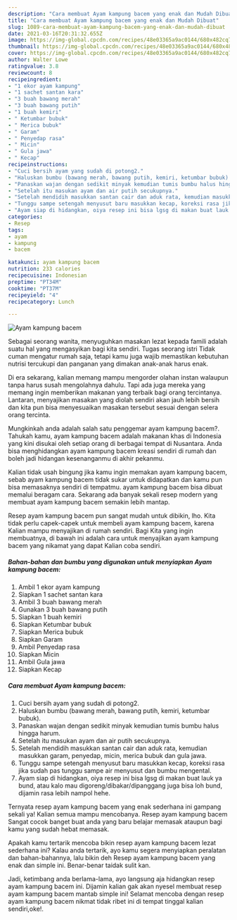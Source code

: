 ```yaml
---
description: "Cara membuat Ayam kampung bacem yang enak dan Mudah Dibuat"
title: "Cara membuat Ayam kampung bacem yang enak dan Mudah Dibuat"
slug: 1089-cara-membuat-ayam-kampung-bacem-yang-enak-dan-mudah-dibuat
date: 2021-03-16T20:31:32.655Z
image: https://img-global.cpcdn.com/recipes/48e03365a9ac0144/680x482cq70/ayam-kampung-bacem-foto-resep-utama.jpg
thumbnail: https://img-global.cpcdn.com/recipes/48e03365a9ac0144/680x482cq70/ayam-kampung-bacem-foto-resep-utama.jpg
cover: https://img-global.cpcdn.com/recipes/48e03365a9ac0144/680x482cq70/ayam-kampung-bacem-foto-resep-utama.jpg
author: Walter Lowe
ratingvalue: 3.8
reviewcount: 8
recipeingredient:
- "1 ekor ayam kampung"
- "1 sachet santan kara"
- "3 buah bawang merah"
- "3 buah bawang putih"
- "1 buah kemiri"
- " Ketumbar bubuk"
- " Merica bubuk"
- " Garam"
- " Penyedap rasa"
- " Micin"
- " Gula jawa"
- " Kecap"
recipeinstructions:
- "Cuci bersih ayam yang sudah di potong2."
- "Haluskan bumbu (bawang merah, bawang putih, kemiri, ketumbar bubuk)."
- "Panaskan wajan dengan sedikit minyak kemudian tumis bumbu halus hingga harum."
- "Setelah itu masukan ayam dan air putih secukupnya."
- "Setelah mendidih masukkan santan cair dan aduk rata, kemudian masukkan garam, penyedap, micin, merica bubuk dan gula jawa."
- "Tunggu sampe setengah menyusut baru masukkan kecap, koreksi rasa jika sudah pas tunggu sampe air menyusut dan bumbu mengental."
- "Ayam siap di hidangkan, oiya resep ini bisa lgsg di makan buat lauk ya bund, atau kalo mau digoreng/dibakar/dipanggang juga bisa loh bund, dijamin rasa lebih nampol hehe."
categories:
- Resep
tags:
- ayam
- kampung
- bacem

katakunci: ayam kampung bacem 
nutrition: 233 calories
recipecuisine: Indonesian
preptime: "PT34M"
cooktime: "PT37M"
recipeyield: "4"
recipecategory: Lunch

---
```



![Ayam kampung bacem](https://img-global.cpcdn.com/recipes/48e03365a9ac0144/680x482cq70/ayam-kampung-bacem-foto-resep-utama.jpg)

Sebagai seorang wanita, menyuguhkan masakan lezat kepada famili adalah suatu hal yang mengasyikan bagi kita sendiri. Tugas seorang istri Tidak cuman mengatur rumah saja, tetapi kamu juga wajib memastikan kebutuhan nutrisi tercukupi dan panganan yang dimakan anak-anak harus enak.

Di era  sekarang, kalian memang mampu mengorder olahan instan walaupun tanpa harus susah mengolahnya dahulu. Tapi ada juga mereka yang memang ingin memberikan makanan yang terbaik bagi orang tercintanya. Lantaran, menyajikan masakan yang diolah sendiri akan jauh lebih bersih dan kita pun bisa menyesuaikan masakan tersebut sesuai dengan selera orang tercinta. 



Mungkinkah anda adalah salah satu penggemar ayam kampung bacem?. Tahukah kamu, ayam kampung bacem adalah makanan khas di Indonesia yang kini disukai oleh setiap orang di berbagai tempat di Nusantara. Anda bisa menghidangkan ayam kampung bacem kreasi sendiri di rumah dan boleh jadi hidangan kesenanganmu di akhir pekanmu.

Kalian tidak usah bingung jika kamu ingin memakan ayam kampung bacem, sebab ayam kampung bacem tidak sukar untuk didapatkan dan kamu pun bisa memasaknya sendiri di tempatmu. ayam kampung bacem bisa dibuat memalui beragam cara. Sekarang ada banyak sekali resep modern yang membuat ayam kampung bacem semakin lebih mantap.

Resep ayam kampung bacem pun sangat mudah untuk dibikin, lho. Kita tidak perlu capek-capek untuk membeli ayam kampung bacem, karena Kalian mampu menyajikan di rumah sendiri. Bagi Kita yang ingin membuatnya, di bawah ini adalah cara untuk menyajikan ayam kampung bacem yang nikamat yang dapat Kalian coba sendiri.

<!--inarticleads1-->

##### Bahan-bahan dan bumbu yang digunakan untuk menyiapkan Ayam kampung bacem:

1. Ambil 1 ekor ayam kampung
1. Siapkan 1 sachet santan kara
1. Ambil 3 buah bawang merah
1. Gunakan 3 buah bawang putih
1. Siapkan 1 buah kemiri
1. Siapkan  Ketumbar bubuk
1. Siapkan  Merica bubuk
1. Siapkan  Garam
1. Ambil  Penyedap rasa
1. Siapkan  Micin
1. Ambil  Gula jawa
1. Siapkan  Kecap




<!--inarticleads2-->

##### Cara membuat Ayam kampung bacem:

1. Cuci bersih ayam yang sudah di potong2.
1. Haluskan bumbu (bawang merah, bawang putih, kemiri, ketumbar bubuk).
1. Panaskan wajan dengan sedikit minyak kemudian tumis bumbu halus hingga harum.
1. Setelah itu masukan ayam dan air putih secukupnya.
1. Setelah mendidih masukkan santan cair dan aduk rata, kemudian masukkan garam, penyedap, micin, merica bubuk dan gula jawa.
1. Tunggu sampe setengah menyusut baru masukkan kecap, koreksi rasa jika sudah pas tunggu sampe air menyusut dan bumbu mengental.
1. Ayam siap di hidangkan, oiya resep ini bisa lgsg di makan buat lauk ya bund, atau kalo mau digoreng/dibakar/dipanggang juga bisa loh bund, dijamin rasa lebih nampol hehe.




Ternyata resep ayam kampung bacem yang enak sederhana ini gampang sekali ya! Kalian semua mampu mencobanya. Resep ayam kampung bacem Sangat cocok banget buat anda yang baru belajar memasak ataupun bagi kamu yang sudah hebat memasak.

Apakah kamu tertarik mencoba bikin resep ayam kampung bacem lezat sederhana ini? Kalau anda tertarik, ayo kamu segera menyiapkan peralatan dan bahan-bahannya, lalu bikin deh Resep ayam kampung bacem yang enak dan simple ini. Benar-benar taidak sulit kan. 

Jadi, ketimbang anda berlama-lama, ayo langsung aja hidangkan resep ayam kampung bacem ini. Dijamin kalian gak akan nyesel membuat resep ayam kampung bacem mantab simple ini! Selamat mencoba dengan resep ayam kampung bacem nikmat tidak ribet ini di tempat tinggal kalian sendiri,oke!.

